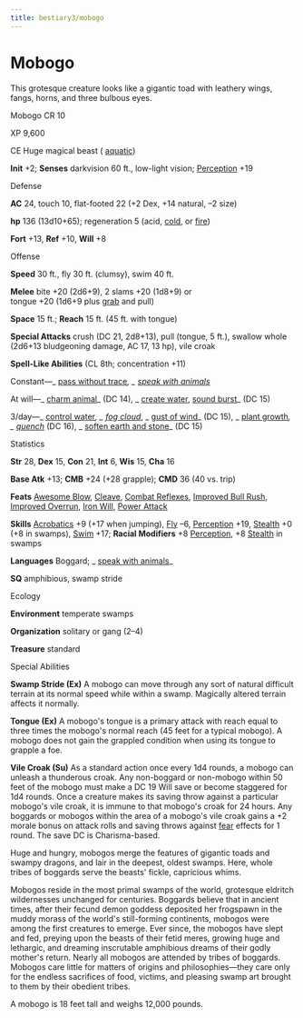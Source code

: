 ```yaml
---
title: bestiary3/mobogo
---
```

# Mobogo

This grotesque creature looks like a gigantic toad with leathery wings, fangs, horns, and three bulbous eyes.

Mobogo CR 10

XP 9,600

CE Huge magical beast ( [aquatic](monsters/creatureTypes#_aquatic-subtype))

**Init** +2; **Senses** darkvision 60 ft., low-light vision; [Perception](skills/perception#_perception) +19

Defense

**AC** 24, touch 10, flat-footed 22 (+2 Dex, +14 natural, –2 size)

**hp** 136 (13d10+65); regeneration 5 (acid, [cold](monsters/creatureTypes#_cold-subtype), or [fire](monsters/creatureTypes#_fire-subtype))

**Fort** +13, **Ref** +10, **Will** +8

Offense

**Speed** 30 ft., fly 30 ft. (clumsy), swim 40 ft.

**Melee** bite +20 (2d6+9), 2 slams +20 (1d8+9) or  
tongue +20 (1d6+9 plus [grab](monsters/universalMonsterRules#_grab) and pull)

**Space** 15 ft.; **Reach** 15 ft. (45 ft. with tongue)

**Special Attacks** crush (DC 21, 2d8+13), pull (tongue, 5 ft.), swallow whole (2d6+13 bludgeoning damage, AC 17, 13 hp), vile croak

**Spell-Like Abilities** (CL 8th; concentration +11)

Constant—_ [pass without trace](spells/passWithoutTrace#_pass-without-trace)_, _ [speak with animals](spells/speakWithAnimals#_speak-with-animals)_

At will—_ [charm animal](spells/charmAnimal#_charm-animal)_ (DC 14), _ [create water](spells/createWater#_create-water), [sound burst](spells/soundBurst#_sound-burst)_ (DC 15)

3/day—_ [control water](spells/controlWater#_control-water)_, _ [fog cloud](spells/fogCloud)_, _ [gust of wind](spells/gustOfWind#_gust-of-wind)_ (DC 15), _ [plant growth](spells/plantGrowth#_plant-growth)_, _ [quench](spells/quench#_quench)_ (DC 16), _ [soften earth and stone](spells/softenEarthAndStone#_soften-earth-and-stone)_ (DC 15)

Statistics

**Str** 28, **Dex** 15, **Con** 21, **Int** 6, **Wis** 15, **Cha** 16

**Base Atk** +13; **CMB** +24 (+28 grapple); **CMD** 36 (40 vs. trip)

**Feats** [Awesome Blow](monsters/monsterFeats#_awesome-blow), [Cleave](feats#_cleave), [Combat Reflexes](feats#_combat-reflexes), [Improved Bull Rush](feats#_improved-bull-rush), [Improved Overrun](feats#_improved-overrun), [Iron Will](feats#_iron-will), [Power Attack](feats#_power-attack)

**Skills** [Acrobatics](skills/acrobatics#_acrobatics) +9 (+17 when jumping), [Fly](skills/fly#_fly) –6, [Perception](skills/perception#_perception) +19, [Stealth](skills/stealth#_stealth) +0 (+8 in swamps), [Swim](skills/swim#_swim) +17; **Racial Modifiers** +8 [Perception](skills/perception#_perception), +8 [Stealth](skills/stealth#_stealth) in swamps

**Languages** Boggard; _ [speak with animals](spells/speakWithAnimals#_speak-with-animals)_

**SQ** amphibious, swamp stride

Ecology

**Environment** temperate swamps

**Organization** solitary or gang (2–4)

**Treasure** standard

Special Abilities

**Swamp Stride (Ex)** A mobogo can move through any sort of natural difficult terrain at its normal speed while within a swamp. Magically altered terrain affects it normally.

**Tongue (Ex)** A mobogo's tongue is a primary attack with reach equal to three times the mobogo's normal reach (45 feet for a typical mobogo). A mobogo does not gain the grappled condition when using its tongue to grapple a foe.

**Vile Croak (Su)** As a standard action once every 1d4 rounds, a mobogo can unleash a thunderous croak. Any non-boggard or non-mobogo within 50 feet of the mobogo must make a DC 19 Will save or become staggered for 1d4 rounds. Once a creature makes its saving throw against a particular mobogo's vile croak, it is immune to that mobogo's croak for 24 hours. Any boggards or mobogos within the area of a mobogo's vile croak gains a +2 morale bonus on attack rolls and saving throws against [fear](monsters/universalMonsterRules#_fear-(su-or-sp)) effects for 1 round. The save DC is Charisma-based.

Huge and hungry, mobogos merge the features of gigantic toads and swampy dragons, and lair in the deepest, oldest swamps. Here, whole tribes of boggards serve the beasts' fickle, capricious whims.

Mobogos reside in the most primal swamps of the world, grotesque eldritch wildernesses unchanged for centuries. Boggards believe that in ancient times, after their fecund demon goddess deposited her frogspawn in the muddy morass of the world's still-forming continents, mobogos were among the first creatures to emerge. Ever since, the mobogos have slept and fed, preying upon the beasts of their fetid meres, growing huge and lethargic, and dreaming inscrutable amphibious dreams of their godly mother's return. Nearly all mobogos are attended by tribes of boggards. Mobogos care little for matters of origins and philosophies—they care only for the endless sacrifices of food, victims, and pleasing swamp art brought to them by their obedient tribes.

A mobogo is 18 feet tall and weighs 12,000 pounds.

